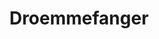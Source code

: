 ---
title: Droemmefanger
year: 2022
thumbnail: /workcontent/droemmefanger/droemmefanger-thumbnail(4-3).webp
external_url: "https://github.com/jakoblundoe/capturing-spaces"
order: 3
---